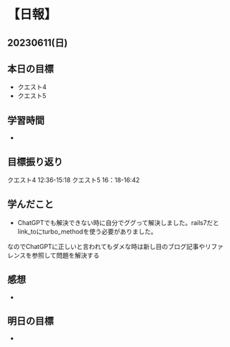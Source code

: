 # 【日報】
## 20230611(日)
## 本日の目標
- クエスト4
- クエスト5

## 学習時間
- 

## 目標振り返り
クエスト4 12:36-15:18
クエスト5 16：18-16:42

## 学んだこと
- ChatGPTでも解決できない時に自分でググって解決しました。rails7だとlink_toにturbo_methodを使う必要がありました。

なのでChatGPTに正しいと言われてもダメな時は新し目のブログ記事やリファレンスを参照して問題を解決する

## 感想
- 

## 明日の目標
- 


